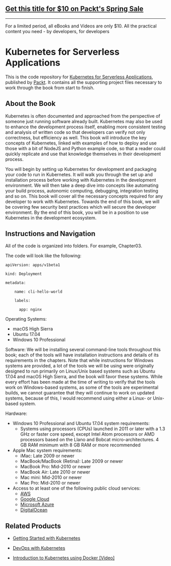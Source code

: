 ## [Get this title for $10 on Packt's Spring Sale](https://www.packt.com/B09000?utm_source=github&utm_medium=packt-github-repo&utm_campaign=spring_10_dollar_2022)
-----
For a limited period, all eBooks and Videos are only $10. All the practical content you need \- by developers, for developers

# Kubernetes for Serverless Applications
This is the code repository for [Kubernetes for Serverless Applications](https://www.packtpub.com/networking-and-servers/kubernetes-serverless-applications?utm_source=github&utm_medium=repository&utm_campaign=9781788620376), published by [Packt](https://www.packtpub.com/?utm_source=github). It contains all the supporting project files necessary to work through the book from start to finish.
## About the Book
Kubernetes is often documented and approached from the perspective of someone just running software already built. Kubernetes may also be used to enhance the development process itself, enabling more consistent testing and analysis of written code so that developers can verify not only correctness, but efficiency as well. This book will introduce the key concepts of Kubernetes, linked with examples of how to deploy and use those with a bit of NodeJS and Python example code, so that a reader could quickly replicate and use that knowledge themselves in their development process.

You will begin by setting up Kubernetes for development and packaging your code to run in Kubernetes. It will walk you through the set up and installation process before working with Kubernetes in the development environment. We will then take a deep dive into concepts like automating your build process, autonomic computing, debugging, integration testing and so on. This book will cover all the necessary concepts required for any developer to work with Kubernetes. Towards the end of this book, we will be covering few security best practices which will secure the developer environment. By the end of this book, you will be in a position to use Kubernetes in the development ecosystem.
## Instructions and Navigation
All of the code is organized into folders. For example, Chapter03.



The code will look like the following:
```
apiVersion: apps/v1beta1

kind: Deployment

metadata:

    name: cli-hello-world
  
    labels:
  
      app: nginx
```

Operating Systems:
  * macOS High Sierra
  * Ubuntu 17.04
  * Windows 10 Professional

Software:
We will be installing several command-line tools throughout this book; each of the tools will have installation instructions and details of its requirements in the chapters. Note that while instructions for Windows systems are provided, a lot of the tools we will be using
were originally designed to run primarily on Linux/Unix based systems such as Ubuntu 17.04 and macOS High Sierra, and the book will favor these systems. While every effort has been made at the time of writing to verify that the tools work on Windows-based systems,
as some of the tools are experimental builds, we cannot guarantee that they will continue to work on updated systems, because of this, I would recommend using either a Linux- or Unix-based system.

Hardware:
* Windows 10 Professional and Ubuntu 17.04 system requirements:
  * Systems using processors (CPUs) launched in 2011 or later with a 1.3 GHz or faster core speed, except Intel Atom processors or AMD processors based on the Llano and Bobcat micro-architectures. 4 GB RAM minimum with 8 GB RAM or more recommended
* Apple Mac system requirements:
  * iMac: Late 2009 or newer
  * MacBook/MacBook (Retina): Late 2009 or newer
  * MacBook Pro: Mid-2010 or newer
  * MacBook Air: Late 2010 or newer
  * Mac mini: Mid-2010 or newer
  * Mac Pro: Mid-2010 or newer
* Access to at least one of the following public cloud services:
  * [AWS](https://aws.amazon.com/)
  * [Google Cloud](https://cloud.google.com/)
  * [Microsoft Azure](https://azure.microsoft.com/)
  * [DigitalOcean](https://www.digitalocean.com/)

## Related Products
* [Getting Started with Kubernetes](https://www.packtpub.com/virtualization-and-cloud/getting-started-kubernetes?utm_source=github&utm_medium=repository&utm_campaign=9781784394035)

* [DevOps with Kubernetes](https://www.packtpub.com/virtualization-and-cloud/devops-kubernetes?utm_source=github&utm_medium=repository&utm_campaign=9781788396646)

* [Introduction to Kubernetes using Docker [Video]](https://www.packtpub.com/virtualization-and-cloud/introduction-kubernetes-using-docker-video?utm_source=github&utm_medium=repository&utm_campaign=9781788998000)
